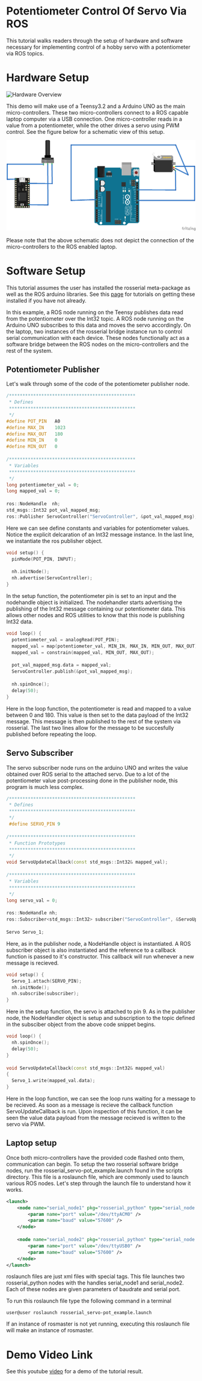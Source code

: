 # Potentiometer Control Of Servo Via ROS

This tutorial walks readers through the setup of hardware and software necessary for implementing control of a hobby servo with a potentiometer via ROS topics.

# Hardware Setup
![Hardware Overview](images/Hardware_Setup.jpg)

This demo will make use of a Teensy3.2 and a Arduino UNO as the main micro-controllers. These two micro-controllers connect to a ROS capable laptop computer via a USB connection. One micro-controller reads in a value from a potentiometer, while the other drives a servo using PWM control. See the figure below for a schematic view of this setup.

![schematic](images/schematic.png)

Please note that the above schematic does not depict the connection of the micro-controllers to the ROS enabled laptop.


# Software Setup

This tutorial assumes the user has installed the rosserial meta-package as well as the ROS arduino libraries. See this [page](http://wiki.ros.org/rosserial_arduino/Tutorials/Arduino%20IDE%20Setup) for tutorials on getting these installed if you have not already.

In this example, a ROS node running on the Teensy publishes data read from the potentiometer over the Int32 topic. A ROS node running on the Arduino UNO subscribes to this data and moves the servo accordingly. On the laptop, two instances of the rosserial bridge instance run to control serial communication with each device. These nodes functionally act as a software bridge between the ROS nodes on the micro-controllers and the rest of the system.

## Potentiometer Publisher

Let's walk through some of the code of the potentiometer publisher node.

```cpp
/***********************************************
 * Defines
 ***********************************************
 */
#define POT_PIN   A0
#define MAX_IN    1023
#define MAX_OUT   180
#define MIN_IN    0
#define MIN_OUT   0

/***********************************************
 * Variables 
 ***********************************************
 */
long potentiometer_val = 0;
long mapped_val = 0;

ros::NodeHandle  nh;
std_msgs::Int32 pot_val_mapped_msg;
ros::Publisher ServoController("ServoController", &pot_val_mapped_msg);
```

Here we can see define constants and variables for potentiometer values. Notice the explicit delcaration of an Int32 message instance. In the last line, we instantiate the ros publisher object.

```cpp
void setup() {
  pinMode(POT_PIN, INPUT);
  
  nh.initNode();
  nh.advertise(ServoController);  
}
```

In the setup function, the potentiometer pin is set to an input and the nodehandle object is initialized. The nodehandler starts advertising the publishing of the Int32 message containing our potentiometer data. This allows other nodes and ROS utilities to know that this node is publishing Int32 data.

```cpp
void loop() {
  potentiometer_val = analogRead(POT_PIN);
  mapped_val = map(potentiometer_val, MIN_IN, MAX_IN, MIN_OUT, MAX_OUT);
  mapped_val = constrain(mapped_val, MIN_OUT, MAX_OUT);

  pot_val_mapped_msg.data = mapped_val;
  ServoController.publish(&pot_val_mapped_msg);
  
  nh.spinOnce();
  delay(50);
}
```

Here in the loop function, the potentiometer is read and mapped to a value between 0 and 180. This value is then set to the data payload of the Int32 message. This message is then published to the rest of the system via rosserial. The last two lines allow for the message to be succesfully published before repeating the loop.

## Servo Subscriber

The servo subscriber node runs on the arduino UNO and writes the value obtained over ROS serial to the attached servo. Due to a lot of the potentiometer value post-processing done in the publisher node, this program is much less complex.

```cpp
/***********************************************
 * Defines
 ***********************************************
 */
 #define SERVO_PIN 9

/***********************************************
 * Function Prototypes 
 ***********************************************
 */
void ServoUpdateCallback(const std_msgs::Int32& mapped_val);

/***********************************************
 * Variables 
 ***********************************************
 */
long servo_val = 0;

ros::NodeHandle nh;
ros::Subscriber<std_msgs::Int32> subscriber("ServoController", &ServoUpdateCallback);

Servo Servo_1;
```

Here, as in the publisher node, a NodeHandle object is instantiated. A ROS subscriber object is also instantiated and the reference to a callback function is passed to it's constructor. This callback will run whenever a new message is recieved. 

```cpp
void setup() {
  Servo_1.attach(SERVO_PIN);
  nh.initNode();
  nh.subscribe(subscriber);
}
```

Here in the setup function, the servo is attached to pin 9. As in the publisher node, the NodeHandler object is setup and subscription to the topic defined in the subsciber object from the above code snippet begins.

```cpp
void loop() {
  nh.spinOnce();
  delay(50);  
}

void ServoUpdateCallback(const std_msgs::Int32& mapped_val)
{
  Servo_1.write(mapped_val.data);
}
```

Here in the loop function, we can see the loop runs waiting for a message to be recieved. As soon as a message is recieve the callback function ServoUpdateCallback is run. Upon inspection of this function, it can be seen the value data payload from the message recieved is written to the servo via PWM.

## Laptop setup

Once both micro-controllers have the provided code flashed onto them, communication can begin. To setup the two rosserial software bridge nodes, run the rosserial_servo-pot_example.launch found in the scripts directory. This file is a roslaunch file, which are commonly used to launch various ROS nodes. Let's step through the launch file to understand how it works.

```xml
<launch>
    <node name="serial_node1" pkg="rosserial_python" type="serial_node.py" output="screen">
        <param name="port" value="/dev/ttyACM0" />
        <param name="baud" value="57600" />
    </node>

    <node name="serial_node2" pkg="rosserial_python" type="serial_node.py" output="screen">
        <param name="port" value="/dev/ttyUSB0" />
        <param name="baud" value="57600" />
    </node>
</launch>
```

roslaunch files are just xml files with special tags. This file launches two rosserial\_python nodes with the handles serial\_node1 and serial\_node2. Each of these nodes are given parameters of baudrate and serial port. 

To run this roslaunch file type the following command in a terminal

```console
user@user roslaunch rosserial_servo-pot_example.launch
```

If an instance of rosmaster is not yet running, executing this roslaunch file will make an instance of rosmaster.

# Demo Video Link

See this youtube [video](https://youtu.be/ZQzFy3OdAiA) for a demo of the tutorial result.
